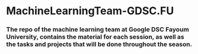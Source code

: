 # MachineLearningTeam-GDSC.FU

### The repo of the machine learning team at Google DSC Fayoum University, contains the material for each session, as well as the tasks and projects that will be done throughout the season.
